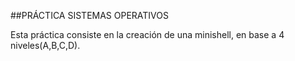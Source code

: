 ##PRÁCTICA SISTEMAS OPERATIVOS

Esta práctica consiste en la creación de una minishell, en base a 4 niveles(A,B,C,D).

